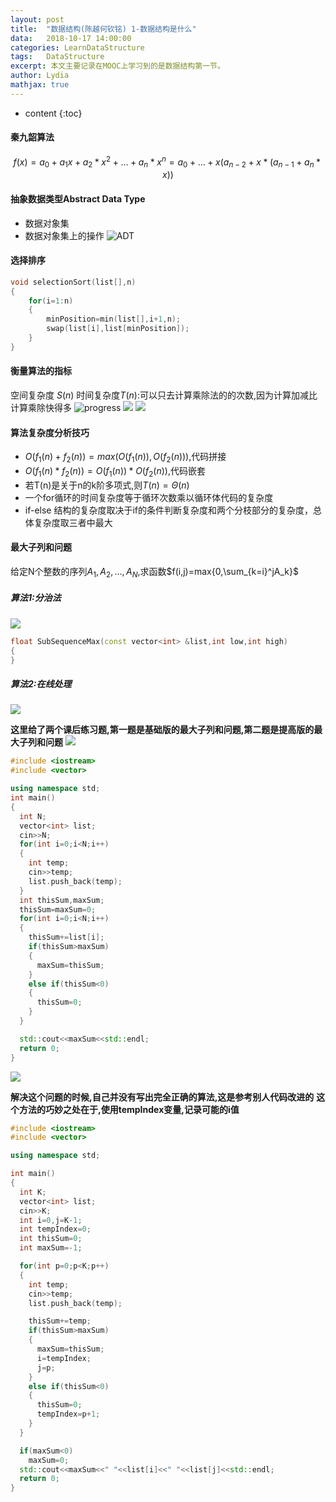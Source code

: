```yaml
---
layout:	post
title:	"数据结构(陈越何钦铭) 1-数据结构是什么"
data:	2018-10-17 14:00:00
categories: LearnDataStructure
tags:	DataStructure 
excerpt: 本文主要记录在MOOC上学习到的是数据结构第一节。
author: Lydia
mathjax: true
---
```


* content
{:toc}

#### **秦九韶算法**
 $$ f(x)=a_0+a_1x+a_2*x^2+...+a_n*x^n=a_0+...+x(a_{n-2}+x*(a_{n-1}+a_n*x)) $$
#### **抽象数据类型Abstract Data Type**
 - 数据对象集
 - 数据对象集上的操作
 ![ADT](https://raw.githubusercontent.com/LingjieLi/LingjieLi.github.io/master/images/ADT.png)

#### **选择排序**
```cpp
void selectionSort(list[],n)
{
	for(i=1:n)
    {
    	minPosition=min(list[],i+1,n);
        swap(list[i],list[minPosition]);
    }
}
```
#### **衡量算法的指标**
空间复杂度 $S(n)$
时间复杂度$T(n)$:可以只去计算乘除法的的次数,因为计算加减比计算乘除快得多
![progress](https://raw.githubusercontent.com/LingjieLi/LingjieLi.github.io/master/images/progress.png)
![](https://raw.githubusercontent.com/LingjieLi/LingjieLi.github.io/master/images/On.png)
![](https://raw.githubusercontent.com/LingjieLi/LingjieLi.github.io/master/images/Onimg.png)

#### **算法复杂度分析技巧**
  - $O(f_1(n)+f_2(n))=max(O(f_1(n)),O(f_2(n)))$,代码拼接
  - $O(f_1(n)*f_2(n))=O(f_1(n))*O(f_2(n))$,代码嵌套
  - 若T(n)是关于n的k阶多项式,则$T(n)= \Theta(n)$
  - 一个for循环的时间复杂度等于循环次数乘以循环体代码的复杂度
  - if-else 结构的复杂度取决于if的条件判断复杂度和两个分枝部分的复杂度，总体复杂度取三者中最大

#### **最大子列和问题**
给定N个整数的序列${A_1,A_2,...,A_N}$,求函数$f(i,j)=max{0,\sum_{k=i}^jA_k}$
##### **算法1:分治法**
![](https://raw.githubusercontent.com/LingjieLi/LingjieLi.github.io/master/images/Divide.png)
```cpp
float SubSequenceMax(const vector<int> &list,int low,int high)
{
}
```
##### **算法2:在线处理**
![](https://raw.githubusercontent.com/LingjieLi/LingjieLi.github.io/master/images/OnLine.png)

**这里给了两个课后练习题,第一题是基础版的最大子列和问题,第二题是提高版的最大子列和问题**
![](https://raw.githubusercontent.com/LingjieLi/LingjieLi.github.io/master/images/MaxSubPAT1.png)
```cpp
#include <iostream>
#include <vector>

using namespace std;
int main()
{
  int N;
  vector<int> list;
  cin>>N;
  for(int i=0;i<N;i++)
  {
    int temp;
    cin>>temp;
    list.push_back(temp);
  }
  int thisSum,maxSum;
  thisSum=maxSum=0;
  for(int i=0;i<N;i++)
  {
    thisSum+=list[i];
    if(thisSum>maxSum)
    {
      maxSum=thisSum;
    }
    else if(thisSum<0)
    {
      thisSum=0;
    }
  }

  std::cout<<maxSum<<std::endl;
  return 0;
}
```

![](https://raw.githubusercontent.com/LingjieLi/LingjieLi.github.io/master/images/MaxSubPAT2.png)

**解决这个问题的时候,自己并没有写出完全正确的算法,这是参考别人代码改进的**
**这个方法的巧妙之处在于,使用tempIndex变量,记录可能的i值**

```cpp
#include <iostream>
#include <vector>

using namespace std;

int main()
{
  int K;
  vector<int> list;
  cin>>K;
  int i=0,j=K-1;
  int tempIndex=0;
  int thisSum=0;
  int maxSum=-1;

  for(int p=0;p<K;p++)
  {
    int temp;
    cin>>temp;
    list.push_back(temp);

    thisSum+=temp;
    if(thisSum>maxSum)
    {
      maxSum=thisSum;
      i=tempIndex;
      j=p;
    }
    else if(thisSum<0)
    {
      thisSum=0;
      tempIndex=p+1;
    }
  }

  if(maxSum<0)
    maxSum=0;
  std::cout<<maxSum<<" "<<list[i]<<" "<<list[j]<<std::endl;
  return 0;
}

```
